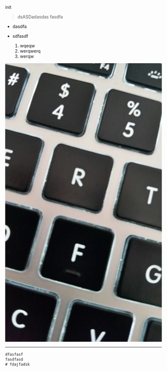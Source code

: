 init


> dsASDadasdas
> fasdfa

* dasdfa
* sdfasdf


  1. wqeqw
  2. werqwerq
  3. werqw

![](ConnectA2_1432314924151.jpeg)





---

```
dfasfasf
fasdfasd
# fdajfadsk
```

